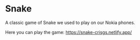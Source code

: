 # Snake

A classic game of Snake we used to play on our Nokia phones.

Here you can play the game: https://snake-crisgs.netlify.app/
